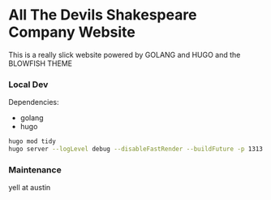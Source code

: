 # All The Devils Shakespeare Company Website

This is a really slick website powered by GOLANG and HUGO and the BLOWFISH THEME

### Local Dev

Dependencies:
- golang
- hugo

```bash
hugo mod tidy
hugo server --logLevel debug --disableFastRender --buildFuture -p 1313
```

### Maintenance

yell at austin
